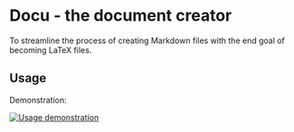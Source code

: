 # Docu - the document creator

To streamline the process of creating Markdown files with the end goal of 
becoming LaTeX files.

## Usage

Demonstration:

[![Usage demonstration
](https://img.youtube.com/vi/Ng332KY6JhQ/0.jpg)](https://www.youtube.com/watch?v=Ng332KY6JhQ) 
